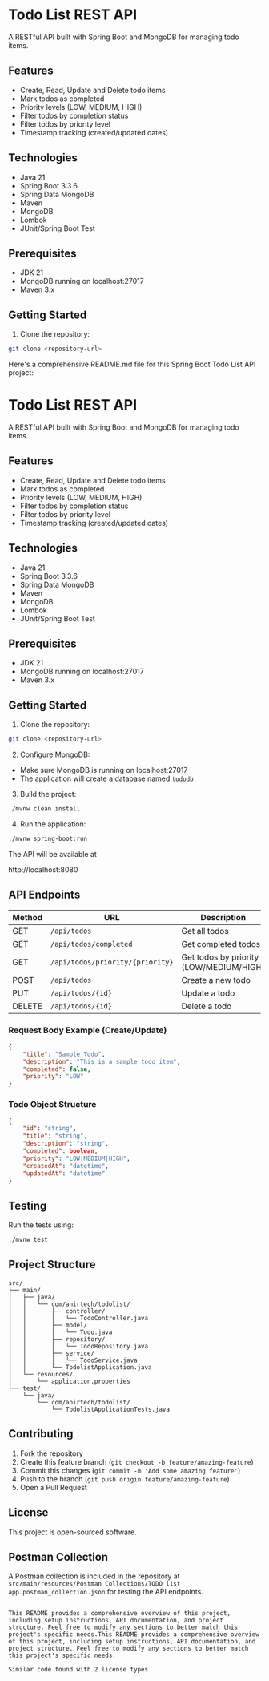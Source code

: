 # Todo List REST API

A RESTful API built with Spring Boot and MongoDB for managing todo items.

## Features

- Create, Read, Update and Delete todo items
- Mark todos as completed
- Priority levels (LOW, MEDIUM, HIGH)
- Filter todos by completion status
- Filter todos by priority level
- Timestamp tracking (created/updated dates)

## Technologies

- Java 21
- Spring Boot 3.3.6
- Spring Data MongoDB
- Maven
- MongoDB
- Lombok
- JUnit/Spring Boot Test

## Prerequisites

- JDK 21
- MongoDB running on localhost:27017
- Maven 3.x

## Getting Started

1. Clone the repository:
```bash
git clone <repository-url>
```

Here's a comprehensive README.md file for this Spring Boot Todo List API project:


# Todo List REST API

A RESTful API built with Spring Boot and MongoDB for managing todo items.

## Features

- Create, Read, Update and Delete todo items
- Mark todos as completed
- Priority levels (LOW, MEDIUM, HIGH)
- Filter todos by completion status
- Filter todos by priority level
- Timestamp tracking (created/updated dates)

## Technologies

- Java 21
- Spring Boot 3.3.6
- Spring Data MongoDB
- Maven
- MongoDB
- Lombok
- JUnit/Spring Boot Test

## Prerequisites

- JDK 21
- MongoDB running on localhost:27017
- Maven 3.x

## Getting Started

1. Clone the repository:
```bash
git clone <repository-url>
```

2. Configure MongoDB:
- Make sure MongoDB is running on localhost:27017
- The application will create a database named `tododb`

3. Build the project:
```bash
./mvnw clean install
```

4. Run the application:
```bash
./mvnw spring-boot:run
```

The API will be available at 

http://localhost:8080



## API Endpoints

| Method | URL | Description |
|--------|-----|-------------|
| GET | `/api/todos` | Get all todos |
| GET | `/api/todos/completed` | Get completed todos |
| GET | `/api/todos/priority/{priority}` | Get todos by priority (LOW/MEDIUM/HIGH) |
| POST | `/api/todos` | Create a new todo |
| PUT | `/api/todos/{id}` | Update a todo |
| DELETE | `/api/todos/{id}` | Delete a todo |

### Request Body Example (Create/Update)

```json
{
    "title": "Sample Todo",
    "description": "This is a sample todo item",
    "completed": false,
    "priority": "LOW"
}
```

### Todo Object Structure

```json
{
    "id": "string",
    "title": "string",
    "description": "string",
    "completed": boolean,
    "priority": "LOW|MEDIUM|HIGH",
    "createdAt": "datetime",
    "updatedAt": "datetime"
}
```

## Testing

Run the tests using:

```bash
./mvnw test
```

## Project Structure

```
src/
├── main/
│   ├── java/
│   │   └── com/anirtech/todolist/
│   │       ├── controller/
│   │       │   └── TodoController.java
│   │       ├── model/
│   │       │   └── Todo.java
│   │       ├── repository/
│   │       │   └── TodoRepository.java
│   │       ├── service/
│   │       │   └── TodoService.java
│   │       └── TodolistApplication.java
│   └── resources/
│       └── application.properties
└── test/
    └── java/
        └── com/anirtech/todolist/
            └── TodolistApplicationTests.java
```

## Contributing

1. Fork the repository
2. Create this feature branch (`git checkout -b feature/amazing-feature`)
3. Commit this changes (`git commit -m 'Add some amazing feature'`)
4. Push to the branch (`git push origin feature/amazing-feature`)
5. Open a Pull Request

## License

This project is open-sourced software.

## Postman Collection

A Postman collection is included in the repository at `src/main/resources/Postman Collections/TODO list app.postman_collection.json` for testing the API endpoints.
```

This README provides a comprehensive overview of this project, including setup instructions, API documentation, and project structure. Feel free to modify any sections to better match this project's specific needs.This README provides a comprehensive overview of this project, including setup instructions, API documentation, and project structure. Feel free to modify any sections to better match this project's specific needs.

Similar code found with 2 license types
